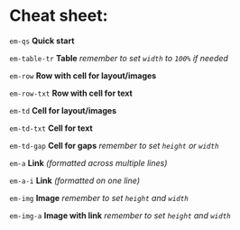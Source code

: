 # Cheat sheet:

`em-qs`
**Quick start**

`em-table-tr`
**Table** *remember to set `width` to `100%` if needed*

`em-row`
**Row with cell for layout/images**

`em-row-txt`
**Row with cell for text**

`em-td`
**Cell for layout/images**

`em-td-txt`
**Cell for text**

`em-td-gap`
**Cell for gaps** *remember to set `height` or `width`*

`em-a`
**Link** *(formatted across multiple lines)*

`em-a-i`
**Link** *(formatted on one line)*

`em-img`
**Image** *remember to set `height` and `width`*

`em-img-a`
**Image with link** *remember to set `height` and `width`*
